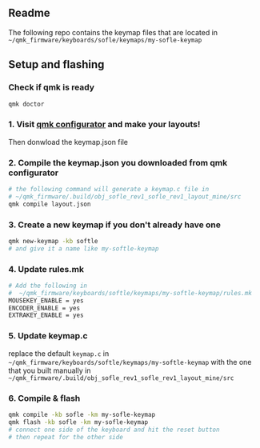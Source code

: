 ## Readme
The following repo contains the keymap files that are located in
`~/qmk_firmware/keyboards/sofle/keymaps/my-sofle-keymap`

## Setup and flashing

### Check if qmk is ready
``` bash
qmk doctor
```

### 1. Visit [qmk configurator](https://config.qmk.fm/#/sofle/) and make your layouts!
Then donwload the keymap.json file

### 2. Compile the keymap.json you downloaded from qmk configurator
``` bash
# the following command will generate a keymap.c file in 
# ~/qmk_firmware/.build/obj_sofle_rev1_sofle_rev1_layout_mine/src
qmk compile layout.json
```

### 3. Create a new keymap if you don't already have one
``` bash
qmk new-keymap -kb softle
# and give it a name like my-softle-keymap
```

### 4. Update rules.mk
``` bash
# Add the following in
#  ~/qmk_firmware/keyboards/softle/keymaps/my-softle-keymap/rules.mk
MOUSEKEY_ENABLE = yes
ENCODER_ENABLE = yes
EXTRAKEY_ENABLE = yes
```

### 5. Update keymap.c
replace the default `keymap.c` in `~/qmk_firmware/keyboards/softle/keymaps/my-softle-keymap` with the one that you built manually in `~/qmk_firmware/.build/obj_sofle_rev1_sofle_rev1_layout_mine/src`

### 6. Compile & flash
``` bash
qmk compile -kb sofle -km my-sofle-keymap
qmk flash -kb sofle -km my-sofle-keymap
# connect one side of the keyboard and hit the reset button
# then repeat for the other side
```

